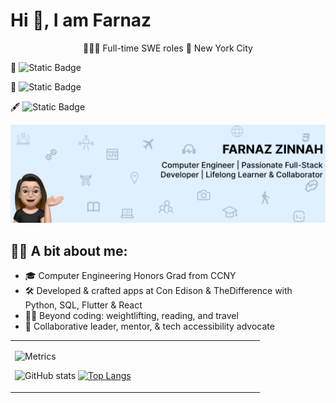 <h1>Hi 👋, I am Farnaz</h1>

<p align="center">
🧘🏻‍♀️ Full-time SWE roles 📍 New York City  <br>

📝 ![Static Badge](https://img.shields.io/badge/Resume-View-brightgreen?color=brightgreen&link=https%3A%2F%2Fdrive.google.com%2Ffile%2Fd%2F1Ob2PkmUj22DiadrF4dFDjvHCkcD8Eoe9%2Fview)

📇 ![Static Badge](https://img.shields.io/badge/Profile-View-orange?link=farnazsamia%40gmail.com)

🖋️ ![Static Badge](https://img.shields.io/badge/Email-View-blueviolet?link=farnazsamia%40gmail.com)
</p>

<p align="center">
  <img src="https://github.com/fzinnah17/fzinnah17/blob/main/git.png" alt="My Banner"><br>
</p>


## 👩🏻 A bit about me: 
- 🎓 Computer Engineering Honors Grad from CCNY
- 🛠 Developed & crafted apps at Con Edison & TheDifference with Python, SQL, Flutter & React
- 🏋️‍♂️ Beyond coding: weightlifting, reading, and travel
- 📖 Collaborative leader, mentor, & tech accessibility advocate

<table>
  <tr>
    <td valign="top" width="50%">

![Metrics](https://metrics.lecoq.io/fzinnah17)



![GitHub stats](https://github-readme-stats.vercel.app/api?username=fzinnah17&show_icons=true&theme=radical&cache_seconds=0)
[![Top Langs](https://github-readme-stats.vercel.app/api/top-langs/?username=fzinnah17&layout=compact)](https://github.com/fzinnah17/github-readme-stats)


  </tr>
</table>





<!--
**fzinnah17/fzinnah17** is a ✨ _special_ ✨ repository because its `README.md` (this file) appears on your GitHub profile.

Here are some ideas to get you started:

- 🔭 I’m currently working on ...
- 🌱 I’m currently learning ...
- 👯 I’m looking to collaborate on ...
- 🤔 I’m looking for help with ...
- 💬 Ask me about ...
- 📫 How to reach me: ...
- 😄 Pronouns: ...
- ⚡ Fun fact: ...
-->
